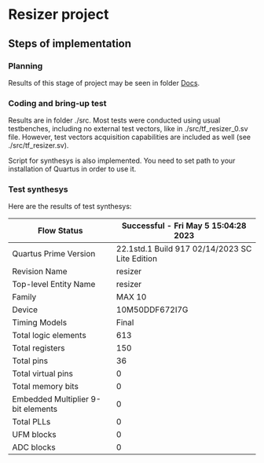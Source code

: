# Resizer project

## Steps of implementation

### Planning 

Results of this stage of project may be seen in folder [Docs](https://github.com/sliv2001/resizer/blob/main/doc/Проектирование.pdf).

### Coding and bring-up test

Results are in folder ./src. Most tests were conducted using usual testbenches, including no external test vectors, like in ./src/tf_resizer_0.sv file. However, test vectors acquisition capabilities are included as well (see ./src/tf_resizer.sv).

Script for synthesys is also implemented. You need to set path to your installation of Quartus in order to use it.

### Test synthesys

Here are the results of test synthesys:

| Flow Status                        | Successful - Fri May  5 15:04:28 2023          |
|------------------------------------|------------------------------------------------|
| Quartus Prime Version              | 22.1std.1 Build 917 02/14/2023 SC Lite Edition |
| Revision Name                      | resizer                                        |
| Top-level Entity Name              | resizer                                        |
| Family                             | MAX 10                                         |
| Device                             | 10M50DDF672I7G                                 |
| Timing Models                      | Final                                          |
| Total logic elements               | 613                                            |
| Total registers                    | 150                                            |
| Total pins                         | 36                                             |
| Total virtual pins                 | 0                                              |
| Total memory bits                  | 0                                              |
| Embedded Multiplier 9-bit elements | 0                                              |
| Total PLLs                         | 0                                              |
| UFM blocks                         | 0                                              |
| ADC blocks                         | 0                                              |

